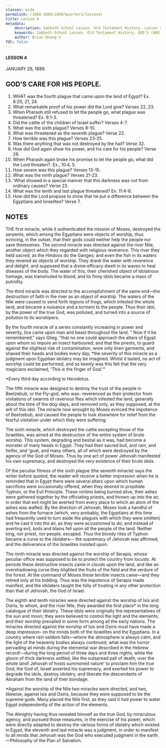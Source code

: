```yaml
---
classes: wide
permalink: /1888-1890/1889/quarter1/lesson4/
title: Lesson 4
metadata:
    description: Sabbath School Lesson. Old Testament History. Lesson 4. JANUARY 26, 1889. GOD'S CARE FOR HIS PEOPLE. 
    keywords: Sabbath School Lesson, Old Testament History, GOD'S CARE FOR HIS PEOPLE, Lesson 4. JANUARY 26, 1889.
    author: Brian Onang'o
TOC: false
---
```


#### LESSON 4

JANUARY 26, 1889.

## GOD'S CARE FOR HIS PEOPLE.

1. WHAT was the fourth plague that came upon the land of Egypt? Ex. 8:20, 21, 24.
2. What remarkable proof of his power did the Lord give? Verses 22, 23.
3. When Pharaoh still refused to let the people go, what plague was threatened? Ex. 9:1-3.
4. Did the cattle of the children of Israel suffer? Verses 4-7.
5. What was the sixth plague? Verses 8-10.
6. What was threatened as the seventh plague? Verse 22.
7. How terrible was this plague? Verses 23-25.
8. Was there anything that was not destroyed by the hail? Verse 32.
9. How did God again show his power, and his care for his people? Verse 26.
10. When Pharaoh again broke his promise to let the people go, what did the Lord threaten?. Ex., 10:4, 5.
11. How severe was this plague? Verses 13-15.
12. What was the ninth plague? Verses 21-23.
13. 'What showed in a special manner that this darkness was not from ordinary causes? Verse 23.
14. What was the tenth and last plague threatened? Ex. 11:4-6.
15. How did the Lord propose to show that he put a difference between the Egyptians and Israelites? Verse 7.

## NOTES

THE first miracle, while it authenticated the mission of Moses, destroyed the serpents, which among the Egyptians were objects of worship, thus evincing, in the outset, that their gods could neither help the people nor save themselves. The second miracle was directed against the river Nile, another object which they regarded with religious reverence. This river they held sacred, as the Hindoos do the Ganges; and even the fish in its waters they revered as objects of worship. They drank the water with reverence and delight, and supposed that a divine efficacy dwelt in its waves to heal diseases of the body. The water of this, their cherished object of idolatrous homage, was transmuted to blood; and its finny idols became a mass of putridity.

The third miracle was directed to the accomplishment of the same end—the destruction of faith in the river as an object of worship. The waters of the Nile were caused to send forth legions of frogs, which infested the whole land, and became a nuisance and a torment to the people. Thus their idol, by the power of the true God, was polluted, and turned into a source of pollution to its worshipers.

By the fourth miracle of a series constantly increasing in power and severity, lice came upon man and beast throughout the land. " Now if it be remembered," says Glieg, "that no one could approach the altars of Egypt upon whom so impure an insect harboured; and that the priests, to guard against the slightest risk of contamination, wore only linen garments, and shaved their heads and bodies every day, *the severity of this miracle as a judgment upon Egyptian idolatry may be imagined. Whilst it lasted, no act of worship could be performed, and so keenly was this felt that the very magicians exclaimed, 'This is the finger of God.'"

*Every third day according to Herodotus.

The fifth miracle was designed to destroy the trust of the people in Beelzebub, or the Fly-god, who was- reverenced as their protector from visitations of swarms of ravenous flies which infested the land, generally about the time of the dog-days, and removed only, as they supposed, at the will of this idol. The miracle now wrought by Moses evinced the impotence of Beelzebub, and caused the people to look elsewhere for relief from the fearful visitation under which they were suffering.

The sixth miracle, which destroyed the cattle excepting those of the Israelites, was aimed at the destruction of the entire system of brute worship. This system, degrading and bestial as it was, had become a monster of many heads in Egypt. They had their sacred bull, and ram, and heifer, and 'goat, and many others, all of which were destroyed by the agency of the God of Moses. Thus by one act of power Jehovah manifested his own supremacy, and destroyed the very existence of their brute idols.

Of the peculiar fitness of the sixth plague (the seventh miracle) says the writer before quoted, the reader will receive a better impression when he is reminded that in Egypt there were several altars upon which human sacrifices were occasionally offered, when they desired to propitiate Typhon, or the Evil Principle. These victims being burned alive, their ashes were gathered together by the officiating priests, and thrown up into the air, in order that evil might be averted from every place to which an atom of the ashes was wafted. By the direction of Jehovah, Moses took a handful of ashes from the furnace (which, very probably, the Egyptians at this time had frequently used to turn aside the plagues with which they were smitten) and he cast it into the air, as they were accustomed to do; and instead of averting evil, boils and blains fell upon all the people of the land. Neither king, nor priest, nor people, escaped. Thus the bloody rites of Typhon became a curse to the idolaters— the supremacy of Jehovah was affirmed, and the deliverance of the Israelites insisted upon.

The ninth miracle was directed against the worship of Serapis, whose peculiar office was supposed to be to protect the country from locusts. At periods these destructive insects came in clouds upon the land, and like an overshadowing curse they blighted the fruits of the field and the verdure of the forest. At the command of Moses these terrible insects came—and they retired only at his bidding. Thus was the impotence of Serapis made manifest, and the idolaters taught the folly of trusting in any other protection than that of Jehovah, the God of Israel.

The eighth and tenth miracles were directed against the worship of Isis and Osiris, to whom, and the river Nile, they awarded the first place* in the long catalogue of their idolatry. These idols were originally the representatives of the sun and moon; they were believed to control the light and the elements; and their worship prevailed in some form among all the early nations. The miracles directed against the worship of Isis and Osiris must have made a deep impression- on the minds both of the Israelites and the Egyptians. In a country where rain seldom falls—where the atmosphere is always calm, and the light of the heavenly bodies always continued, what was the horror pervading ail minds during the elemental war described in the Hebrew record!—during the long period of three days and three nights, while the gloom of thick darkness settled, like the outspread pall of death, over the whole land! Jehovah of hosts summoned nature' to proclaim him the true God; the God of, Israel asserted his supremacy, and exerted his power to degrade the idols, destroy idolatry, and liberate the descendants of Abraham from the land of their bondage.

*Against the worship of the Nile two miracles were directed, and two, likewise, against Isis and Osiris, because they were supposed to be the supreme gods. Many placed the Nile first, as they said it had power to water Egypt independently of the action of the elements.

The Almighty having thus revealed himself as the true God, by miraculous agency, and pursued those measures, in the exercise of his power, which were directly adapted to destroy the various forms of idolatry which existed in Egypt, the eleventh and last miracle was a judgment, in order to manifest to all minds that Jehovah was the God who executed judgment in the earth.—Philosophy of the Plan of Salvation.


